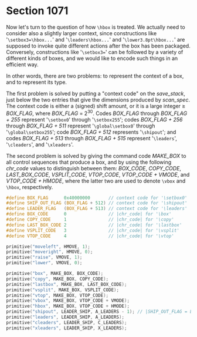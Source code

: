 # Section 1071

Now let's turn to the question of how `\hbox` is treated.
We actually need to consider also a slightly larger context, since constructions like '`\setbox3=\hbox...`' and '`\leaders\hbox...`' and '`\lower3.8pt\hbox...`' are supposed to invoke quite different actions after the box has been packaged.
Conversely, constructions like '`\setbox3=`' can be followed by a variety of different kinds of boxes, and we would like to encode such things in an efficient way.

In other words, there are two problems: to represent the context of a box, and to represent its type.

The first problem is solved by putting a "context code" on the *save_stack*, just below the two entries that give the dimensions produced by *scan_spec*.
The context code is either a (signed) shift amount, or it is a large integer $\geq$ *BOX_FLAG*, where *BOX_FLAG* = $2^{30}$.
Codes *BOX_FLAG* through *BOX_FLAG + 255* represent '`\setbox0`' through '`\setbox255`';
codes *BOX_FLAG + 256* through *BOX_FLAG + 511* represent '`\global\setbox0`' through '`\global\setbox255`';
code *BOX_FLAG + 512* represents '`\shipout`';
and codes *BOX_FLAG + 513* through *BOX_FLAG + 515* represent '`\leaders`', '`\cleaders`', and '`\xleaders`'.

The second problem is solved by giving the command code *MAKE_BOX* to all control sequences that produce a box, and by using the following *chr_code* values to distinguish between them: *BOX_CODE*, *COPY_CODE*, *LAST_BOX_CODE*, *VSPLIT_CODE*, *VTOP_CODE*, *VTOP_CODE + VMODE*, and *VTOP_CODE + HMODE*, where the latter two are used to denote `\vbox` and `\hbox`, respectively.

```c include/constants.h
#define BOX_FLAG      0x40000000       // context code for '\setbox0'
#define SHIP_OUT_FLAG (BOX_FLAG + 512) // context code for '\shipout'
#define LEADER_FLAG   (BOX_FLAG + 513) // context code for '\leaders'
#define BOX_CODE      0                // |chr_code| for '\box'
#define COPY_CODE     1                // |chr_code| for '\copy'
#define LAST_BOX_CODE 2                // |chr_code| for '\lastbox'
#define VSPLIT_CODE   3                // |chr_code| for '\vsplit'
#define VTOP_CODE     4                // |chr_code| for '\vtop'
```

```c << Put each of TeX's primitives into the hash table >>+=
primitive("moveleft", HMOVE, 1);
primitive("moveright", HMOVE, 0);
primitive("raise", VMOVE, 1);
primitive("lower", VMOVE, 0);

primitive("box", MAKE_BOX, BOX_CODE);
primitive("copy", MAKE_BOX, COPY_CODE);
primitive("lastbox", MAKE_BOX, LAST_BOX_CODE);
primitive("vsplit", MAKE_BOX, VSPLIT_CODE);
primitive("vtop", MAKE_BOX, VTOP_CODE);
primitive("vbox", MAKE_BOX, VTOP_CODE + VMODE);
primitive("hbox", MAKE_BOX, VTOP_CODE + HMODE);
primitive("shipout", LEADER_SHIP, A_LEADERS - 1); // |SHIP_OUT_FLAG = LEADER_FLAG - 1|
primitive("leaders", LEADER_SHIP, A_LEADERS);
primitive("cleaders", LEADER_SHIP, C_LEADERS);
primitive("xleaders", LEADER_SHIP, X_LEADERS);
```
